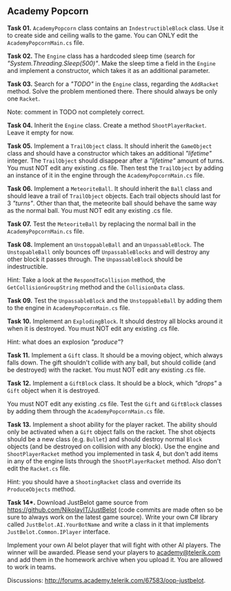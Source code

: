 ## Academy Popcorn

**Task 01.** `AcademyPopcorn` class contains an `IndestructibleBlock` class. Use it to create side and ceiling walls to the game. You can ONLY edit the `AcademyPopcornMain.cs` file.

**Task 02.** The `Engine` class has a hardcoded sleep time (search for *"System.Threading.Sleep(500)"*. Make the sleep time a field in the `Engine` and implement a constructor, which takes it as an additional parameter.

**Task 03.** Search for a *"TODO"* in the `Engine` class, regarding the `AddRacket` method. Solve the problem mentioned there. There should always be only one `Racket`.

Note: comment in TODO not completely correct.

**Task 04.** Inherit the `Engine` class. Create a method `ShootPlayerRacket`. Leave it empty for now.

**Task 05.** Implement a `TrailObject` class. It should inherit the `GameObject` class and should have a constructor which takes an additional *"lifetime"* integer. The `TrailObject` should disappear after a *"lifetime"* amount of turns. You must NOT edit any existing .cs file. Then test the `TrailObject` by adding an instance of it in the engine through the `AcademyPopcornMain.cs` file.

**Task 06.** Implement a `MeteoriteBall`. It should inherit the `Ball` class and should leave a trail of `TrailObject` objects. Each trail objects should last for 3 *"turns"*. Other than that, the meteorite ball should behave the same way as the normal ball. You must NOT edit any existing .cs file.

**Task 07.** Test the `MeteoriteBall` by replacing the normal ball in the `AcademyPopcornMain.cs` file.

**Task 08.** Implement an `UnstoppableBall` and an `UnpassableBlock`. The `UnstopableBall` only bounces off `UnpassableBlocks` and will destroy any other block it passes through. The `UnpassableBlock` should be indestructible.

Hint: Take a look at the `RespondToCollision` method, the `GetCollisionGroupString` method and the `CollisionData` class.
		 
**Task 09.** Test the `UnpassableBlock` and the `UnstoppableBall` by adding them to the engine in `AcademyPopcornMain.cs` file.

**Task 10.** Implement an `ExplodingBlock`. It should destroy all blocks around it when it is destroyed. You must NOT edit any existing .cs file.

Hint: what does an explosion *"produce"*?

**Task 11.** Implement a `Gift` class. It should be a moving object, which always falls down. The gift shouldn't collide with any ball, but should collide (and be destroyed) with the racket. You must NOT edit any existing .cs file.

**Task 12.** Implement a `GiftBlock` class. It should be a block, which *"drops"* a `Gift` object when it is destroyed.

You must NOT edit any existing .cs file. Test the `Gift` and `GiftBlock` classes by adding them through the `AcademyPopcornMain.cs` file.

**Task 13.** Implement a shoot ability for the player racket. The ability should only be activated when a `Gift` object falls on the racket. The shot objects should be a new class (e.g. `Bullet`) and should destroy normal `Block` objects (and be destroyed on collision with any block). Use the engine and `ShootPlayerRacket` method you implemented in task 4, but don't add items in any of the engine lists through the `ShootPlayerRacket` method. Also don't edit the `Racket.cs` file.

Hint: you should have a `ShootingRacket` class and override its `ProduceObjects` method.

**Task 14\*.** Download JustBelot game source from https://github.com/NikolayIT/JustBelot (code commits are made often so be sure to always work on the latest game source). Write your own C# library called `JustBelot.AI.YourBotName` and write a class in it that implements `JustBelot.Common.IPlayer` interface.

Implement your own AI belot player that will fight with other AI players. The winner will be awarded. Please send your players to academy@telerik.com and add them in the homework archive when you upload it. You are allowed to work in teams.

Discussions: http://forums.academy.telerik.com/67583/oop-justbelot.
